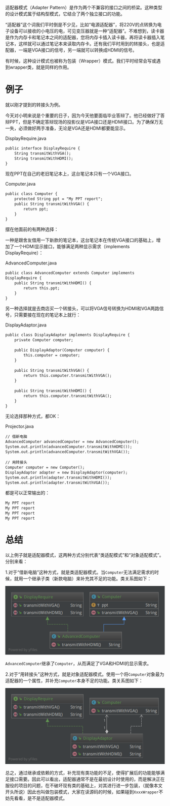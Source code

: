 适配器模式（Adapter Pattern）是作为两个不兼容的接口之间的桥梁。这种类型的设计模式属于结构型模式，它结合了两个独立接口的功能。

“适配器”这个词我们平时倒是不少见，比如“电源适配器”，将220V的点转换为电子设备可以接收的小电压的电，可见变压器就是一种“适配器”。不难想到，读卡器是作为内存卡和笔记本之间的适配器，您将内存卡插入读卡器，再将读卡器插入笔记本，这样就可以通过笔记本来读取内存卡。还有我们平时用到的转接头，也是适配器，一端是VGA接口的信号，另一端就可以转换成HDMI的信号。

有时候，这种设计模式也被称为包装（Wrapper）模式。我们平时经常会写或遇到wrapper类，就是同样的作用。

# 例子

就以刚才提到的转接头为例。

今天对小明来说是个重要的日子，因为今天他要面临毕业答辩了。他已经做好了答辩PPT，但是不确定答辩现场的投影仪是VGA接口还是HDMI接口。为了确保万无一失，必须做好两手准备，无论是VGA还是HDMI都要能显示。

DisplayRequire.java

    public interface DisplayRequire {
        String transmitWithVGA();
        String transmitWithHDMI();
    }

现在PPT在自己的老旧笔记本上，这台笔记本只有一个VGA接口。

Computer.java

    public class Computer {
        protected String ppt = "My PPT report";
        public String transmitWithVGA() {
            return ppt;
        }
    }

摆在他面前的有两种选择：

一种是跟舍友借用一下新款的笔记本，这台笔记本在传统VGA接口的基础上，增加了一个HDMI显示接口，能够满足两种显示需求（implements DisplayRequire）：

AdvancedComputer.java

    public class AdvancedComputer extends Computer implements DisplayRequire {
        public String transmitWithHDMI() {
            return this.ppt;
        }
    }

另一种选择就是去商店买一个转接头，可以将VGA信号转换为HDMI和VGA两路信号，只需要接在现在的笔记本上就行：

DisplayAdaptor.java

    public class DisplayAdaptor implements DisplayRequire {
        private Computer computer;
    
        public DisplayAdaptor(Computer computer) {
            this.computer = computer;
        }
    
        public String transmitWithVGA() {
            return this.computer.transmitWithVGA();
        }
    
        public String transmitWithHDMI() {
            return this.computer.transmitWithVGA();
        }
    }

无论选择那种方式，都OK：

Projector.java

    // 借新电脑
    AdvancedComputer advancedComputer = new AdvancedComputer();
    System.out.println(advancedComputer.transmitWithHDMI());
    System.out.println(advancedComputer.transmitWithVGA());

    // 用转接头
    Computer computer = new Computer();
    DisplayAdaptor adapter = new DisplayAdaptor(computer);
    System.out.println(adapter.transmitWithHDMI());
    System.out.println(adapter.transmitWithVGA());

都是可以正常输出的：

    My PPT report
    My PPT report
    My PPT report
    My PPT report

# 总结

以上例子就是适配器模式，这两种方式分别代表“类适配模式”和“对象适配模式”。分别来看：

1.对于“借新电脑”这种方式，就是类适配器模式。当`Computer`无法满足需求的时候，就用一个继承子类（新款电脑）来补充其不足的功能。类关系图如下：

![类适配器模式](images/class-adaptor.png)

`AdvancedComputer`继承了`Computer`，从而满足了VGA和HDMI的显示需求。

2.对于“用转接头”这种方式，就是对象适配器模式。使用一个将`Computer`对象最为适配器的一个属性，并补充`Computer`本身不足的功能。类关系图如下：

![对象适配器模式](images/object-adaptor.png)

总之，通过继承或依赖的方式，补充现有类功能的不足，使得扩展后的功能能够满足接口需要。因此可以看出，适配器通常不是在最初设计时使用的，而是解决正在服役的项目的问题，在不破坏现有类的基础上，对其进行进一步包装，（就像本文开头所说）因此也叫做包装模式，大家在读源码的时候，如果碰到`XxxxWrapper`不妨先看看，是不是适配器模式。